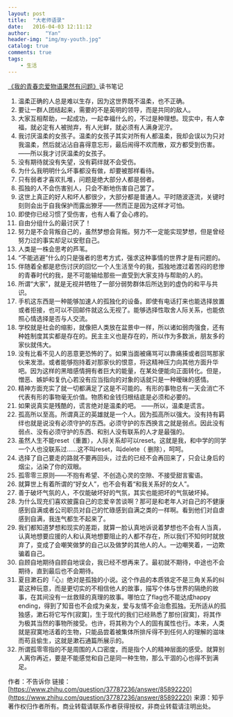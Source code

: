 ```yaml
---
layout: post
title:  "大老师语录"
date:   2016-04-03 12:11:12
author:     "Yan"
header-img: "img/my-youth.jpg"
catalog: true
comments: true
tags:
    - 生活
---
```


[《我的青春恋爱物语果然有问题》](https://www.zhihu.com/topic/20015700/hot)读书笔记


1. 温柔正确的人总是难以生存，因为这世界既不温柔，也不正确。
2. 要让一群人团结起来，需要的不是英明的领导，而是共同的敌人。
3. 大家互相帮助，一起成功，一起幸福什么的，不过是种理想。现实中，有人幸福，就必定有人被抛弃，有人光鲜，就必须有人满身泥泞。
4. 我讨厌温柔的女孩子。温柔的女孩子其实对所有人都温柔，我却会误以为只对我温柔，然后就沾沾自喜得意忘形，最后闹得不欢而散，双方都受到伤害。——所以我才讨厌温柔的女孩子。
5. 没有期待就没有失望，没有羁绊就不会受伤。
6. 为什么我明明什么坏事都没有做，却要被那样看待。
7. 只有弱者才喜欢扎堆，问题是绝大部分人都是弱者。
8. 孤独的人不会伤害别人，只会不断地伤害自己罢了。
9. 这世上真正的好人和坏人都很少，大部分都是普通人。平时随波逐流，关键时刻则会出于自我保护而露出獠牙——然而正是因为这样才可怕。
10. 即使你已经习惯了受伤害，也有人看了会心疼的。
11. 自由分组什么的最讨厌了！
12. 努力是不会背叛自己的，虽然梦想会背叛。努力不一定能实现梦想，但是曾经努力过的事实却足以安慰自己。
13. 人类是一株会思考的芦苇。
14. “不能逃避”什么的只是强者的思考方式，强求这种事情的世界才是有问题的。
15. 伴随着全都是悲伤讨厌的回忆一个人生活至今的我，孤独地渡过着苦闷的悲惨的青春时代的我，是不可能输给那些一直受到大家支持与帮助的人的。
16. 所谓“大家”，就是无视并牺牲了一部分弱势群体后所达到的虚伪的和平与共识。
17. 手机这东西是一种能够加速人的孤独化的设备。即使有电话打来也能选择放置或者拒接，也可以不回邮件就这么无视了。能够选择性取舍人际关系，也能依照心情选择是否与人交流。
18. 学校就是社会的缩影，就像把人类放在盆景中一样，所以诸如弱肉强食，还有种姓制度其实都是存在的。民主主义也是存在的，所以作为多数派，朋友多的家伙就伟大。
19. 没有比看不见人的恶意更恐怖的了。如果当面被痛骂可以靠痛揍或者回骂那家伙来发泄。或者能够抱持着对那家伙的恨意，将这精神压力向其他方面升华吧。因为这样的黑暗感情拥有者巨大的能量，在某处便能向正面转化。但是，憎恶、嫉妒和复仇心若没有应当指向的对象的话就只是一种暧昧的感情。
20. 精神方面充实了就一切都满足了这是不可能的。有形的事物总有一天会消亡不代表有形的事物毫无价值。物质和金钱归根结底是必须和必要的。
21. 如果说真实是残酷的，谎言绝对是温柔的吧。 ——所以，温柔是谎言。
22. 孤高所以至高。所谓真正的英雄就是一个人。因为孤高所以强大。没有持有羁绊也就是说没有必须守护的东西。必须守护的东西换言之就是弱点。因此没有弱点、没有必须守护的东西、和别人没有联系的人才是最强的。
23. 虽然人生不能reset（重置），人际关系却可以reset。这就是我，和中学的同学一个人也没联系过……这不叫reset，叫delete（ 删除），呵呵。
24. 选择了自己要走的路就不要再回头，过去的已经不会再回来了，只会让身后的烟尘，沾染了你的双眼。
25. 孤零零三原则——不抱有希望、不创造心灵的空隙、不接受甜言蜜语。
26. 就算世上有着所谓的“好女人”，也不会有着“和我关系好的女人”。
27. 善于破坏气氛的人，不仅能破坏好的气氛，其实也能把坏的气氛破坏掉。
28. 为什么现充们喜欢披露自己的恋爱辛苦谈啊？那可是和老年人对自己的不健康感到自满或者公司职员对自己的忙碌感到自满之类的一样啊。看到他们对自虐感到自满，我连气都生不起来了。
29. 我们都知道梦想和现实的差距，就算一脸认真地诉说着梦想也不会有人当真，认真地想要应援的人和认真地想要阻止的人都不存在，所以我们不知何时就放弃了，变成了会嘲笑做梦的自己以及做梦的其他人的人。一边嘲笑着，一边欺骗着自己。
30. 自顾自地期待自顾自地误会，我已经不想再来了。最初就不期待，中途也不会期待，直到最后也不会期待。
31. 夏目漱石的『心』绝对是孤独的小说。这个作品的本质铁定不是三角关系的纠葛这种玩意，而是更切实的不相信他人的故事，描写个体与世界的隔绝的故事，在其间没有一丝救赎的真理的故事。哪怕立了flag也不能达成happy ending，得到了知音也不会成为亲友，爱与友情不会治愈孤独。无所适从的孤独感，漱石将它写作[寂寞]，生于现代的我们已经熟悉了那份[寂寞]，将其作为极其当然的事物所接受。也许，将其称为个人的固有属性也行。本来，人类就是寂寞地活着的生物，只能品尝着被集体所排斥得不到任何人的理解的滋味而苟且偷生，这就是漱石通篇所展示的。
32. 所谓孤零零指的不是周围的人口密度，而是指个人的精神层面的感受。就算别人离你再近，要是不能感觉和自己是同一种生物，那么干涸的心也得不到满足。


作者：不告诉你
链接：[https://www.zhihu.com/question/37787236/answer/85892220](https://www.zhihu.com/question/37787236/answer/85892220)
来源：知乎
著作权归作者所有。商业转载请联系作者获得授权，非商业转载请注明出处。
